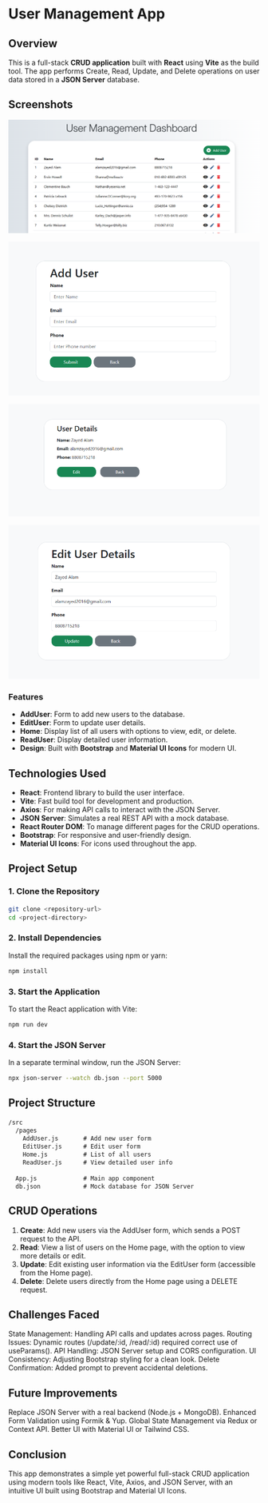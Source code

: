 

# **User Management App**

## **Overview**
This is a full-stack **CRUD application** built with **React** using **Vite** as the build tool. The app performs Create, Read, Update, and Delete operations on user data stored in a **JSON Server** database. 




## **Screenshots**

![Screenshot](screenshot/dashboard.png)

![Screenshot](screenshot/add%20user.png)

![Screenshot](screenshot/user%20detail.png)

![Screenshot](screenshot/edit%20user.png)




### **Features**
- **AddUser**: Form to add new users to the database.
- **EditUser**: Form to update user details.
- **Home**: Display list of all users with options to view, edit, or delete.
- **ReadUser**: Display detailed user information.
- **Design**: Built with **Bootstrap** and **Material UI Icons** for modern UI.

## **Technologies Used**
- **React**: Frontend library to build the user interface.
- **Vite**: Fast build tool for development and production.
- **Axios**: For making API calls to interact with the JSON Server.
- **JSON Server**: Simulates a real REST API with a mock database.
- **React Router DOM**: To manage different pages for the CRUD operations.
- **Bootstrap**: For responsive and user-friendly design.
- **Material UI Icons**: For icons used throughout the app.

## **Project Setup**

### **1. Clone the Repository**
```bash
git clone <repository-url>
cd <project-directory>
```

### **2. Install Dependencies**
Install the required packages using npm or yarn:
```bash
npm install
```

### **3. Start the Application**
To start the React application with Vite:
```bash
npm run dev
```

### **4. Start the JSON Server**
In a separate terminal window, run the JSON Server:
```bash
npx json-server --watch db.json --port 5000
```

## **Project Structure**
```
/src
  /pages
    AddUser.js       # Add new user form
    EditUser.js      # Edit user form
    Home.js          # List of all users
    ReadUser.js      # View detailed user info

  App.js             # Main app component
  db.json            # Mock database for JSON Server
```

## **CRUD Operations**
1. **Create**: Add new users via the AddUser form, which sends a POST request to the API.
2. **Read**: View a list of users on the Home page, with the option to view more details or edit.
3. **Update**: Edit existing user information via the EditUser form (accessible from the Home page).
4. **Delete**: Delete users directly from the Home page using a DELETE request.


## **Challenges Faced**
State Management: Handling API calls and updates across pages.
Routing Issues: Dynamic routes (/update/:id, /read/:id) required correct use of useParams().
API Handling: JSON Server setup and CORS configuration.
UI Consistency: Adjusting Bootstrap styling for a clean look.
Delete Confirmation: Added prompt to prevent accidental deletions.



## **Future Improvements**
Replace JSON Server with a real backend (Node.js + MongoDB).
Enhanced Form Validation using Formik & Yup.
Global State Management via Redux or Context API.
Better UI with Material UI or Tailwind CSS.




## **Conclusion**
This app demonstrates a simple yet powerful full-stack CRUD application using modern tools like React, Vite, Axios, and JSON Server, with an intuitive UI built using Bootstrap and Material UI Icons.

